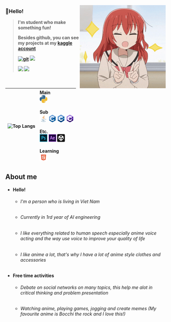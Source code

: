 <!-- 짤 -->
<img align = "right" src = "imgs/kita.gif" width = "270"></img>




### 👋Hello!

> <b> I'm student who make something fun!
> 
> Besides github, you can see my projects at my <a href="https://www.kaggle.com/tanteio">kaggle account</a>
> 
>  
> 
> <a href="https://github.com/A9Coed66"><img alt="git" src ="https://img.shields.io/badge/A9Coed66-white.svg?style=for-the-badge&logo=github&logoColor=181717"/></a>
> <img src ="https://img.shields.io/badge/coed66-5865F2.svg?&style=for-the-badge&logo=Discord&logoColor=white"/></a> 
> 
> <a href="https://www.facebook.com/le.tuan.kessokubandfan3/"><img src ="https://img.shields.io/badge/Le%20Tuan-blue?style=for-the-badge&logo=facebook&logoColor=white"/></a>
> <a href="https://www.kaggle.com/tanteio/"><img src ="https://img.shields.io/badge/Tan%20Teio-20BEFF?style=for-the-badge&logo=kaggle&logoColor=white"/></a>
</a> 



</br>
<div align = "left">


|<div align = "center"> ![Top Langs](https://github-readme-stats.vercel.app/api/top-langs/?username=A9Coed66&layout=compact&theme=github_dark&hide_border=true&count_private=true&langs_count=10&hide=Yacc,Nsis,aidl) </div>|<div align = "left">      Main</br>           <code><a href = "https://en.wikipedia.org/wiki/Python_(programming_language)"><img height = "24px" src = "imgs/python.png"></a></code>       </br></br>Sub</br>      <code><a href = "https://en.wikipedia.org/wiki/Java_(programming_language)"><img height = "24px" src = "imgs/java.png"></a></code>     <code><a href = "https://en.wikipedia.org/wiki/C_(programming_language)"><img height = "24px" src = "imgs/c.png"></a></code>       <code><a href = "https://en.wikipedia.org/wiki/C%2B%2B"><img height = "24px" src = "imgs/cpp.png"></a></code>     <code><a href = "https://en.wikipedia.org/wiki/C_Sharp_(programming_language)"><img height = "24px" src = "imgs/C_sharp.png"></a></code>     </br></br>Etc.</br>     <code><a href = "https://en.wikipedia.org/wiki/Adobe_Photoshop"><img height = "24px" src = "imgs/photoshop.png"></a></code>   <code><a href = "https://en.wikipedia.org/wiki/Adobe_After_Effects"><img height = "24px" src = "imgs/aftereffects.png"></a></code>      <code><a href = "https://en.wikipedia.org/wiki/Unity_(game_engine)"><img height = "24px" src = "imgs/unity.png"></a></code>      </br></br>Learning</br>     <code><a href = "https://en.wikipedia.org/wiki/HTML"><img height = "24px" src = "imgs/html.png"></a></code>               </div>|
|--|--|


</div>





</div>
<!-- </br> -->

## About me

* #### Hello!
  * ###### I'm a person who is living in Viet Nam
  * ###### Currently in 1rd year of AI engineering
  * ###### I like everything related to human speech especially anime voice acting and the way use voice to improve your quality of life
  * ###### I like anime a lot, that's why I have a lot of anime style clothes and accessories

* #### Free time activities
  * ###### Debate on social networks on many topics, this help me alot in critical thinking and problem presentation
  * ###### Watching anime, playing games, jogging and create memes (My favourite anime is Bocchi the rock and I love this!)
